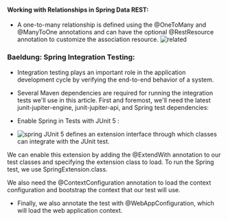 #### Working with Relationships in Spring Data REST:
* A one-to-many relationship is defined using the @OneToMany and @ManyToOne annotations and can have the optional @RestResource annotation to customize the association resource.
![related](https://i.stack.imgur.com/axCR9.png)




### Baeldung: Spring Integration Testing:
* Integration testing plays an important role in the application development cycle by verifying the end-to-end behavior of a system.

* Several Maven dependencies are required for running the integration tests we'll use in this article. First and foremost, we'll need the latest junit-jupiter-engine, junit-jupiter-api, and Spring test dependencies:

* Enable Spring in Tests with JUnit 5 :
* ![spring](https://image.slidesharecdn.com/integrationtestingformicroserviceswithspringbootcampv1-180305091229/95/integration-testing-for-microservices-with-spring-boot-12-638.jpg?cb=1520241277)
JUnit 5 defines an extension interface through which classes can integrate with the JUnit test.

We can enable this extension by adding the @ExtendWith annotation to our test classes and specifying the extension class to load. To run the Spring test, we use SpringExtension.class.

We also need the @ContextConfiguration annotation to load the context configuration and bootstrap the context that our test will use.
* Finally, we also annotate the test with @WebAppConfiguration, which will load the web application context.


